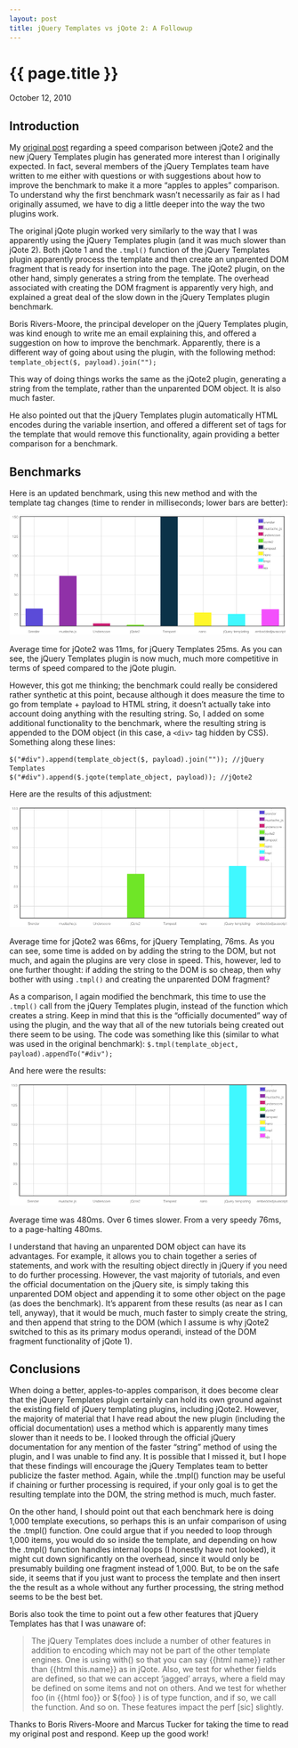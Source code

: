 ```yaml
---
layout: post
title: jQuery Templates vs jQote 2: A Followup
---
```


{{ page.title }}
================

<p class="meta">October 12, 2010</p>

Introduction
------------

My [original post](/2010/10/10/jquery-templates-vs-jqote-2.html) regarding a speed comparison between jQote2 and the new jQuery Templates plugin has generated more interest than I originally expected. In fact, several members of the jQuery Templates team have written to me either with questions or with suggestions about how to improve the benchmark to make it a more “apples to apples” comparison. To understand why the first benchmark wasn’t necessarily as fair as I had originally assumed, we have to dig a little deeper into the way the two plugins work.

The original jQote plugin worked very similarly to the way that I was apparently using the jQuery Templates plugin (and it was much slower than jQote 2). Both jQote 1 and the `.tmpl()` function of the jQuery Templates plugin apparently process the template and then create an unparented DOM fragment that is ready for insertion into the page. The jQote2 plugin, on the other hand, simply generates a string from the template. The overhead associated with creating the DOM fragment is apparently very high, and explained a great deal of the slow down in the jQuery Templates plugin benchmark.

Boris Rivers-Moore, the principal developer on the jQuery Templates plugin, was kind enough to write me an email explaining this, and offered a suggestion on how to improve the benchmark. Apparently, there is a different way of going about using the plugin, with the following method: `template_object($, payload).join("");`

This way of doing things works the same as the jQote2 plugin, generating a string from the template, rather than the unparented DOM object. It is also much faster.

He also pointed out that the jQuery Templates plugin automatically HTML encodes during the variable insertion, and offered a different set of tags for the template that would remove this functionality, again providing a better comparison for a benchmark.

Benchmarks
----------

Here is an updated benchmark, using this new method and with the template tag changes (time to render in milliseconds; lower bars are better):

<img src="/images/benchmark5.png" />

Average time for jQote2 was 11ms, for jQuery Templates 25ms. As you can see, the jQuery Templates plugin is now much, much more competitive in terms of speed compared to the jQote plugin. 

However, this got me thinking; the benchmark could really be considered rather synthetic at this point, because although it does measure the time to go from template + payload to HTML string, it doesn’t actually take into account doing anything with the resulting string. So, I added on some additional functionality to the benchmark, where the resulting string is appended to the DOM object (in this case, a `<div>` tag hidden by CSS). Something along these lines:

	$("#div").append(template_object($, payload).join("")); //jQuery Templates
	$("#div").append($.jqote(template_object, payload)); //jQote2

Here are the results of this adjustment:

<img src="/images/benchmark3.png" />

Average time for jQote2 was 66ms, for jQuery Templating, 76ms. As you can see, some time is added on by adding the string to the DOM, but not much, and again the plugins are very close in speed. This, however, led to one further thought: if adding the string to the DOM is so cheap, then why bother with using `.tmpl()` and creating the unparented DOM fragment?

As a comparison, I again modified the benchmark, this time to use the `.tmpl()` call from the jQuery Templates plugin, instead of the function which creates a string. Keep in mind that this is the “officially documented” way of using the plugin, and the way that all of the new tutorials being created out there seem to be using. The code was something like this (similar to what was used in the original benchmark): `$.tmpl(template_object, payload).appendTo("#div");`

And here were the results:

<img src="/images/benchmark4.png" />

Average time was 480ms. Over 6 times slower. From a very speedy 76ms, to a page-halting 480ms. 

I understand that having an unparented DOM object can have its advantages. For example, it allows you to chain together a series of statements, and work with the resulting object directly in jQuery if you need to do further processing. However, the vast majority of tutorials, and even the official documentation on the jQuery site, is simply taking this unparented DOM object and appending it to some other object on the page (as does the benchmark). It’s apparent from these results (as near as I can tell, anyway), that it would be much, much faster to simply create the string, and then append that string to the DOM (which I assume is why jQote2 switched to this as its primary modus operandi, instead of the DOM fragment functionality of jQote 1).

Conclusions
-----------

When doing a better, apples-to-apples comparison, it does become clear that the jQuery Templates plugin certainly can hold its own ground against the existing field of jQuery templating plugins, including jQote2. However, the majority of material that I have read about the new plugin (including the official documentation) uses a method which is apparently many times slower than it needs to be. I looked through the official jQuery documentation for any mention of the faster “string” method of using the plugin, and I was unable to find any. It is possible that I missed it, but I hope that these findings will encourage the jQuery Templates team to better publicize the faster method. Again, while the .tmpl() function may be useful if chaining or further processing is required, if your only goal is to get the resulting template into the DOM, the string method is much, much faster.

On the other hand, I should point out that each benchmark here is doing 1,000 template executions, so perhaps this is an unfair comparison of using the .tmpl() function. One could argue that if you needed to loop through 1,000 items, you would do so inside the template, and depending on how the .tmpl() function handles internal loops (I honestly have not looked), it might cut down significantly on the overhead, since it would only be presumably building one fragment instead of 1,000. But, to be on the safe side, it seems that if you just want to process the template and then insert the the result as a whole without any further processing, the string method seems to be the best bet.

Boris also took the time to point out a few other features that jQuery Templates has that I was unaware of:

> The jQuery Templates does include a number of other features in addition to encoding which may not be part of the other template engines. One is using with() so that you can say {{html name}} rather than {{html this.name}} as in jQote. Also, we test for whether fields are defined, so that we can accept ‘jagged’ arrays, where a field may be defined on some items and not on others. And we test for whether foo (in {{html foo}} or ${foo} ) is of type function, and if so, we call the function. And so on. These features impact the perf [sic] slightly.

Thanks to Boris Rivers-Moore and Marcus Tucker for taking the time to read my original post and respond. Keep up the good work!